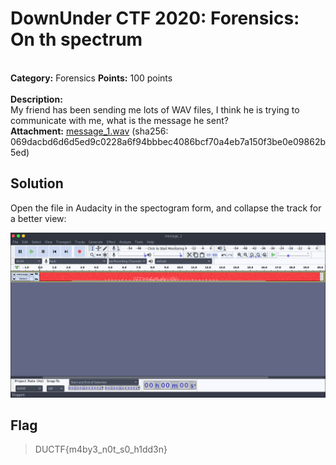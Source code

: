 # DownUnder CTF 2020: Forensics: On th spectrum
</br>**Category:** Forensics **Points:** 100 points
</br></br>
**Description:**</br>
My friend has been sending me lots of WAV files, I think he is trying to communicate with me, what is the message he sent?
</br>
**Attachment:** [message_1.wav](message_1.wav) (sha256: 069dacbd6d6d5ed9c0228a6f94bbbec4086bcf70a4eb7a150f3be0e09862b5ed)

## Solution
Open the file in Audacity in the spectogram form, and collapse the track for a better view:
<p align=center><img src='flag.png'></p>

## Flag
> DUCTF{m4by3_n0t_s0_h1dd3n}
